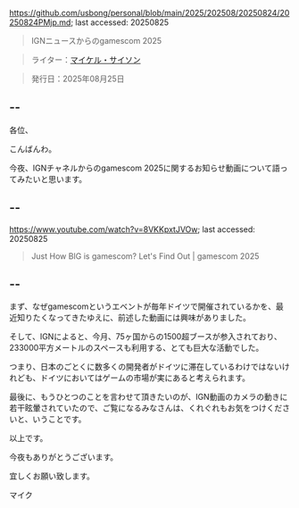 https://github.com/usbong/personal/blob/main/2025/202508/20250824/20250824PMjp.md; last accessed: 20250825

> IGNニュースからのgamescom 2025

> ライター：[マイケル・サイソン](https://www.linkedin.com/in/michaelsyson/)

> 発行日：2025年08月25日

## --

各位、

こんばんわ。

今夜、IGNチャネルからのgamescom 2025に関するお知らせ動画について語ってみたいと思います。

## --

https://www.youtube.com/watch?v=8VKKpxtJVOw; last accessed: 20250825

> Just How BIG is gamescom? Let's Find Out | gamescom 2025

## --

まず、なぜgamescomというエベントが毎年ドイツで開催されているかを、最近知りたくなってきたゆえに、前述した動画には興味がありました。

そして、IGNによると、今月、75ヶ国からの1500超ブースが参入されており、233000平方メートルのスペースも利用する、とても巨大な活動でした。

つまり、日本のごとくに数多くの開発者がドイツに滞在しているわけではないけれども、ドイツにおいてはゲームの市場が実にあると考えられます。

最後に、もうひとつのことを言わせて頂きたいのが、IGN動画のカメラの動きに若干眩暈されていたので、ご覧になるみなさんは、くれぐれもお気をつけくださいと、いうことです。

以上です。

今夜もありがとうございます。

宜しくお願い致します。

マイク